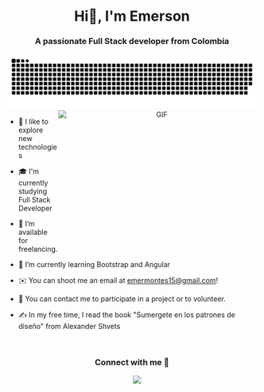 <div align="center">
<h1 align="center">Hi👋, I'm Emerson </h1>
<h3 align="center">A passionate Full Stack developer from Colombia</h4>
</div>


<div align="center">
  <a href="https://1999azzar.github.io/1999AZZAR/">
  <img  src="https://github.com/1999AZZAR/1999AZZAR/blob/main/resources/img/grid-snake.svg"
       alt="snake" /></a>
</div>
<a target="_blank" align="center">
  <img align="right" top="500" height="300" width="400" alt="GIF" src="https://media.giphy.com/media/SWoSkN6DxTszqIKEqv/giphy.gif">
</a>

- 💖 I like to explore new technologies 

- 🎓 I'm currently studying Full Stack Developer

- 🤝 I’m available for freelancing.

- 🌱 I’m currently learning Bootstrap and Angular

- ✉️  You can shoot me an email at emermontes15@gmail.com!

- 💬 You can contact me to participate in a project or to volunteer. 

- ✍️  In my free time, I read the book "Sumergete en los patrones de diseño" from Alexander Shvets
<br/>
<h3 align="center">Connect with me 🤝 </h3>

<p align="center">

 <div align="center"  class="icons-social" style="margin-left: 10px;">
        <a style="margin-left: 10px" target=_blank href="https://www.linkedin.com/in/emerson-montes-422037262/">
			<img src="https://img.icons8.com/doodle/40/000000/linkedin--v2.png"></a>

</p>




  
